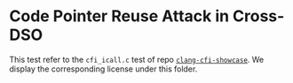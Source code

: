 # Code Pointer Reuse Attack in Cross-DSO

This test refer to the `cfi_icall.c` test of repo [`clang-cfi-showcase`](https://github.com/trailofbits/clang-cfi-showcase).
We display the corresponding license under this folder.
